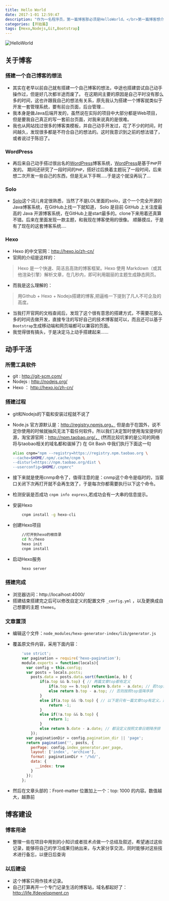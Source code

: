 ```yaml
---
title: Hello World
date: 2017-1-01 12:59:47
description: "作为一名程序员，第一篇博客那必须是HelloWorld。</br>第一篇博客想介绍下自己搭建这个博客的用途，以及该博客搭建的框架及技术，最后说一下关于博客这块以后的建设。"
categories: [开始篇]
tags: [Hexo,Nodejs,Git,Bootstrap]
---
```

<!-- more -->

![HelloWorld](http://image.lfdevelopment.cn/blog/world.jpg)


## 关于博客

### 搭建一个自己博客的想法

- 其实在老早以前自己就有搭建一个自己博客的想法，中途也搭建尝试自己动手操作过，但是好几次都半途而废了。
在这期间主要的原因是自己平时没有那么多的时间，这也许跟我自己的想法有关系，原先我认为搭建一个博客就类似于开发一套管理系统，要有前台页面，后台管理...
- 我本身是做Java后端开发的，虽然说在实际的项目中大部分都是Web项目，但是要我自己真正的写一套前台页面，对我来说真的是很难。
- 我也从网站找过很多的博客类模板，并自己动手开发过，花了不少的时间，时间越久，发现很多都是不符合自己的想法的。这时我意识到之前的想法错了，或者说过于陈旧了。

### WordPress
- 再后来自己动手搭过很出名的[WordPress](https://cn.wordpress.org/)博客系统，[WordPress](https://cn.wordpress.org/)是基于`PHP`开发的。
期间还研究了一段时间的`PHP`，搭好过后换着主题玩了一段时间，后来想二次开发一些自己的东西，但是无从下手啊.....于是这个就没再玩了...

### Solo
- [Solo](https://github.com/b3log/solo)这个词儿肯定很熟悉，当然了不是LOL里面的solo，这个一个完全开源的Java博客系统，在GitHub上找一下就知道，
Solo 是目前 GitHub 上关注度最高的 Java 开源博客系统，在GitHub上是start最多的。clone下来用着还真算不错。后来在里面发现一款主题，和我现在博客使用的很像。
顺藤摸瓜，于是有了现在的这套博客系统....

### Hexo
- Hexo 的中文官网：http://hexo.io/zh-cn/
- 官网的介绍是这样的：
> Hexo 是一个快速、简洁且高效的博客框架。Hexo 使用 Markdown（或其他渲染引擎）解析文章，在几秒内，即可利用靓丽的主题生成静态网页。
- 而我是这么理解的：
> 用Github + Hexo + Nodejs搭建的博客,把逼格一下提到了凡人不可企及的高度。
- 当我打开官网的文档查阅后，发现了这个很有意思的搭建方式，不需要花那么多的时间去做开发，直接专注的写好自己的技术博客就可以，而且还可以基于`Bootstrap`生成移动端和网页端都可以兼容的页面。
- 我觉得很有搞头，于是决定马上动手搭建起来......



## 动手干活

### 所需工具软件
- git : http://git-scm.com/
- Nodejs : http://nodejs.org/
- Hexo ： http://hexo.io/zh-cn/

### 搭建过程
- git和Nodejs的下载和安装过程就不说了


- Node.js 官方源默认是：http://registry.npmjs.org，  但是由于在国外，说不定你使用的时候就抽风无法下载任何软件。所以我们决定暂时使用淘宝提供的源，淘宝源官网：http://npm.taobao.org/， (然而比较坑爹的是公司的网络将与taobao相关的域名都和谐掉了)
  在 Git Bash 中我们执行下面这一句
  ``` bash
  alias cnpm="npm --registry=https://registry.npm.taobao.org \
  --cache=$HOME/.npm/.cache/cnpm \
  --disturl=https://npm.taobao.org/dist \
  --userconfig=$HOME/.cnpmrc"
  ```
  
- 接下来就是使用cnmp命令了，值得注意的是：cnmp这个命令是临时的，当窗口关闭下次再打开就不会再生效了，于是每次你都需要执行以下这个命令。
- 检测安装是否成功 `cnpm info express`,若成功会有一大串的信息提示。
- 安装Hexo
    ``` bash
        cnpm install -g hexo-cli
    ```
    
- 创建Hexo项目
    ``` bash
        //打开到hexo的根目录
        cd h:/hexo
        hexo init
        cnpm install
    ```
    
- 启动Hexo服务
    ``` bash
        hexo server
    ```
    

### 搭建完成
- 浏览器访问：http://localhost:4000/
- 搭建结束搭建完之后可以修改自定义的配置文件 `_config.yml` ，以及更换成自己想要的主题 `themes`。


### 文章置顶
- 编辑这个文件：`node_modules/hexo-generator-index/lib/generator.js`
- 覆盖原文件内容，采用下面内容：
    ``` js
        'use strict';
        var pagination = require('hexo-pagination');
        module.exports = function(locals){
          var config = this.config;
          var posts = locals.posts;
            posts.data = posts.data.sort(function(a, b) {
                if(a.top && b.top) { // 两篇文章top都有定义
                    if(a.top == b.top) return b.date - a.date; // 若top值一样则按照文章日期降序排
                    else return b.top - a.top; // 否则按照top值降序排
                }
                else if(a.top && !b.top) { // 以下是只有一篇文章top有定义，那么将有top的排在前面（这里用异或操作居然不行233）
                    return -1;
                }
                else if(!a.top && b.top) {
                    return 1;
                }
                else return b.date - a.date; // 都没定义按照文章日期降序排
            });
          var paginationDir = config.pagination_dir || 'page';
          return pagination('', posts, {
            perPage: config.index_generator.per_page,
            layout: ['index', 'archive'],
            format: paginationDir + '/%d/',
            data: {
              __index: true
            }
          });
        };
    ```
    
- 然后在文章头部的：Front-matter 位置加上一个：top: 1000 的内容。数值越大，越靠前



## 博客建设

### 博客用途
- 整理一些在项目中用到的小知识或者技术点做一个总结及叙述，希望通过这些记录，能够将自己的学习成果归纳出来，与大家分享交流，同时能够对这些技术进行备忘，以便日后查询

### 以后建设
- 这个博客只用作技术记录。
- 自己打算再开一个专门记录生活的博客站，域名都起好了：http://life.lfdevelopment.cn




